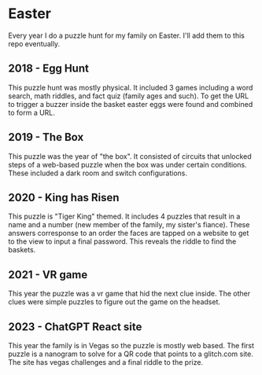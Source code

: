 # Easter
Every year I do a puzzle hunt for my family on Easter. I'll add them to this repo eventually.

## 2018 - Egg Hunt

This puzzle hunt was mostly physical. It included 3 games including a word search, math riddles, and fact quiz (family ages and such). To get the URL to trigger a buzzer inside the basket easter eggs were found and combined to form a URL.

## 2019 - The Box

This puzzle was the year of "the box". It consisted of circuits that unlocked steps of a web-based puzzle when the box was under certain conditions. These included a dark room and switch configurations.

## 2020 - King has Risen

This puzzle is "Tiger King" themed. It includes 4 puzzles that result in a name and a number (new member of the family, my sister's fiance). These answers corresponse to an order the faces are tapped on a website to get to the view to input a final password. This reveals the riddle to find the baskets.

## 2021 - VR game

This year the puzzle was a vr game that hid the next clue inside. The other clues were simple puzzles to figure out the game on the headset.

## 2023 - ChatGPT React site

This year the family is in Vegas so the puzzle is mostly web based. The first puzzle is a nanogram to solve for a QR code that points to a glitch.com site. The site has vegas challenges and a final riddle to the prize.